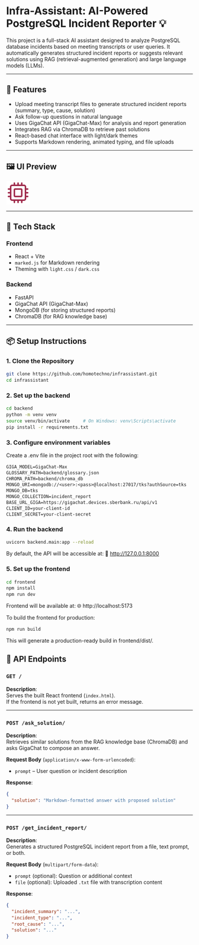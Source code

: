 # Infra-Assistant: AI-Powered PostgreSQL Incident Reporter 💡

This project is a full-stack AI assistant designed to analyze PostgreSQL database incidents based on meeting transcripts or user queries. It automatically generates structured incident reports or suggests relevant solutions using RAG (retrieval-augmented generation) and large language models (LLMs).

---

## 🔧 Features

- Upload meeting transcript files to generate structured incident reports (summary, type, cause, solution)
- Ask follow-up questions in natural language
- Uses GigaChat API (GigaChat-Max) for analysis and report generation
- Integrates RAG via ChromaDB to retrieve past solutions
- React-based chat interface with light/dark themes
- Supports Markdown rendering, animated typing, and file uploads

---

## 🖼️ UI Preview

![screenshot](./frontend/public/static/main.png)

---

## 🚀 Tech Stack

### Frontend
- React + Vite
- `marked.js` for Markdown rendering
- Theming with `light.css` / `dark.css`

### Backend
- FastAPI
- GigaChat API (GigaChat-Max)
- MongoDB (for storing structured reports)
- ChromaDB (for RAG knowledge base)

---

## 📦 Setup Instructions

### 1. Clone the Repository

```bash
git clone https://github.com/homotechno/infrassistant.git
cd infrassistant
```

### 2. Set up the backend

```bash
cd backend
python -m venv venv
source venv/bin/activate     # On Windows: venv\Scripts\activate
pip install -r requirements.txt
```

### 3. Configure environment variables

Create a .env file in the project root with the following:

```.env
GIGA_MODEL=GigaChat-Max
GLOSSARY_PATH=backend/glossary.json
CHROMA_PATH=backend/chroma_db
MONGO_URI=mongodb://<user>:<pass>@localhost:27017/tks?authSource=tks
MONGO_DB=tks
MONGO_COLLECTION=incident_report
BASE_URL_GIGA=https://gigachat.devices.sberbank.ru/api/v1
CLIENT_ID=your-client-id
CLIENT_SECRET=your-client-secret
```

### 4. Run the backend

```bash
uvicorn backend.main:app --reload
```
By default, the API will be accessible at:
📍 http://127.0.0.1:8000

### 5. Set up the frontend

```bash
cd frontend
npm install
npm run dev
```

Frontend will be available at:
🌐 http://localhost:5173

To build the frontend for production:

```bash
npm run build
```

This will generate a production-ready build in frontend/dist/.

## 🔌 API Endpoints

### `GET /`
**Description**:  
Serves the built React frontend (`index.html`).  
If the frontend is not yet built, returns an error message.

---

### `POST /ask_solution/`
**Description**:  
Retrieves similar solutions from the RAG knowledge base (ChromaDB) and asks GigaChat to compose an answer.

**Request Body** (`application/x-www-form-urlencoded`):
- `prompt` – User question or incident description

**Response**:
```json
{
  "solution": "Markdown-formatted answer with proposed solution"
}
```

---

### `POST /get_incident_report/`
**Description**:  
Generates a structured PostgreSQL incident report from a file, text prompt, or both.

**Request Body** (`multipart/form-data`):
- `prompt` (optional): Question or additional context
- `file` (optional): Uploaded `.txt` file with transcription content

**Response**:
```json
{
  "incident_summary": "...",
  "incident_type": "...",
  "root_cause": "...",
  "solution": "..."
}
```